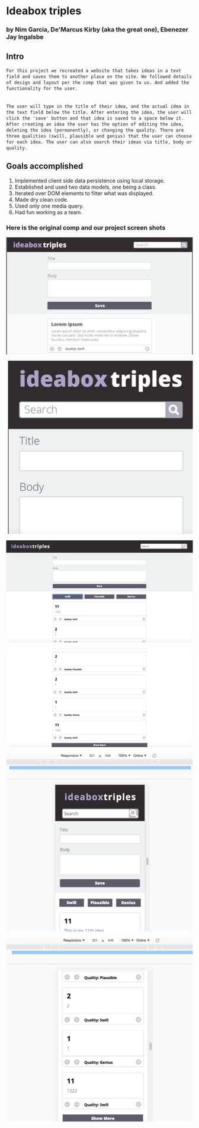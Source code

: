 # Ideabox triples
### by Nim Garcia, De'Marcus Kirby (aka the great one), Ebenezer Jay Ingalsbe
## Intro

	For this project we recreated a website that takes ideas in a text field and saves them to another place on the site. We followed details of design and layout per the comp that was given to us. And added the functionality for the user.


	The user will type in the title of their idea, and the actual idea in the text field below the title. After entering the idea, the user will click the 'save' button and that idea is saved to a space below it. After creating an idea the user has the option of editing the idea, deleting the idea (permanently), or changing the quality. There are three qualities (swill, plausible and genius) that the user can choose for each idea. The user can also search their ideas via title, body or quality.

## Goals accomplished

1.	Implemented client side data persistence using local storage.
2.	Established and used two data models, one being a class.
3.	Iterated over DOM elements to filter what was displayed.
4.	Made dry clean code.
5.	Used only one media query.
6.	Had fun working as a team.

### Here is the original comp and our project screen shots

![Screen shot for comp](images/compScreenShotDesktop.png)

![Screen shot for comp](images/compScreenShotMobile.png)

![Screen shot for project](images/IdeaBoxScreenShotTop.png)

![Screen shot for project](images/IdeaBoxScreenShotBottom.png)

![Mobile screen shot](images/IdeaBoxScreenShotMobileTop.png)

![Mobile screen shot](images/IdeaBoxScreenShotMobileBottom.png)

